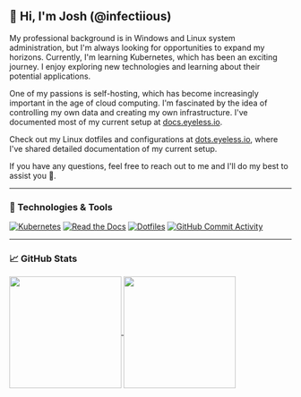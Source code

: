 ## 👋 Hi, I'm Josh (@infectiious)

My professional background is in Windows and Linux system administration, but I'm always looking for opportunities to expand my horizons. Currently, I'm learning Kubernetes, which has been an exciting journey. I enjoy exploring new technologies and learning about their potential applications.

One of my passions is self-hosting, which has become increasingly important in the age of cloud computing. I'm fascinated by the idea of controlling my own data and creating my own infrastructure. I've documented most of my current setup at [docs.eyeless.io](https://docs.eyeless.io).

Check out my Linux dotfiles and configurations at [dots.eyeless.io](https://dots.eyeless.io), where I've shared detailed documentation of my current setup. 

If you have any questions, feel free to reach out to me and I'll do my best to assist you 🤠.

---

### 🔧 Technologies & Tools

[![Kubernetes](https://img.shields.io/badge/-Kubernetes-326ce5?logo=kubernetes&logoColor=white&style=for-the-badge)](https://github.com/pre-commit/pre-commit)
[![Read the Docs](https://img.shields.io/badge/-Docs-6857e6?logo=read-the-docs&logoColor=white&style=for-the-badge)](https://github.com/pre-commit/pre-commit)
[![Dotfiles](https://img.shields.io/badge/-Dotfiles-ffb000?logo=files&logoColor=white&style=for-the-badge)](https://github.com/pre-commit/pre-commit)
[![GitHub Commit Activity](https://img.shields.io/github/commit-activity/y/infectiious/rapture?style=for-the-badge&labelColor=red)](https://github.com/pre-commit/pre-commit)

---

### 📈 GitHub Stats

<a href="https://github.com/anuraghazra/github-readme-stats">
  <img align="center" src="https://github-readme-stats.vercel.app/api?username=infectiious&show_icons=true&theme=dracula" height=200 />
</a>
<a href="https://github.com/anuraghazra/convoychat">
  <img align="center" src="https://github-readme-stats.vercel.app/api/top-langs/?username=infectiious&layout=compact&theme=dracula" height=200 />
</a>
